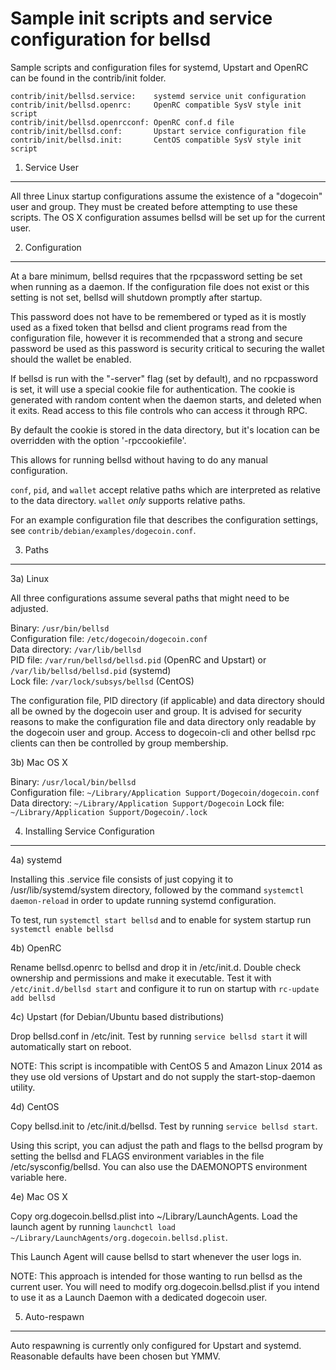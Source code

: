 Sample init scripts and service configuration for bellsd
==========================================================

Sample scripts and configuration files for systemd, Upstart and OpenRC
can be found in the contrib/init folder.

    contrib/init/bellsd.service:    systemd service unit configuration
    contrib/init/bellsd.openrc:     OpenRC compatible SysV style init script
    contrib/init/bellsd.openrcconf: OpenRC conf.d file
    contrib/init/bellsd.conf:       Upstart service configuration file
    contrib/init/bellsd.init:       CentOS compatible SysV style init script

1. Service User
---------------------------------

All three Linux startup configurations assume the existence of a "dogecoin" user
and group.  They must be created before attempting to use these scripts.
The OS X configuration assumes bellsd will be set up for the current user.

2. Configuration
---------------------------------

At a bare minimum, bellsd requires that the rpcpassword setting be set
when running as a daemon.  If the configuration file does not exist or this
setting is not set, bellsd will shutdown promptly after startup.

This password does not have to be remembered or typed as it is mostly used
as a fixed token that bellsd and client programs read from the configuration
file, however it is recommended that a strong and secure password be used
as this password is security critical to securing the wallet should the
wallet be enabled.

If bellsd is run with the "-server" flag (set by default), and no rpcpassword is set,
it will use a special cookie file for authentication. The cookie is generated with random
content when the daemon starts, and deleted when it exits. Read access to this file
controls who can access it through RPC.

By default the cookie is stored in the data directory, but it's location can be overridden
with the option '-rpccookiefile'.

This allows for running bellsd without having to do any manual configuration.

`conf`, `pid`, and `wallet` accept relative paths which are interpreted as
relative to the data directory. `wallet` *only* supports relative paths.

For an example configuration file that describes the configuration settings,
see `contrib/debian/examples/dogecoin.conf`.

3. Paths
---------------------------------

3a) Linux

All three configurations assume several paths that might need to be adjusted.

Binary:              `/usr/bin/bellsd`  
Configuration file:  `/etc/dogecoin/dogecoin.conf`  
Data directory:      `/var/lib/bellsd`  
PID file:            `/var/run/bellsd/bellsd.pid` (OpenRC and Upstart) or `/var/lib/bellsd/bellsd.pid` (systemd)  
Lock file:           `/var/lock/subsys/bellsd` (CentOS)  

The configuration file, PID directory (if applicable) and data directory
should all be owned by the dogecoin user and group.  It is advised for security
reasons to make the configuration file and data directory only readable by the
dogecoin user and group.  Access to dogecoin-cli and other bellsd rpc clients
can then be controlled by group membership.

3b) Mac OS X

Binary:              `/usr/local/bin/bellsd`  
Configuration file:  `~/Library/Application Support/Dogecoin/dogecoin.conf`  
Data directory:      `~/Library/Application Support/Dogecoin`
Lock file:           `~/Library/Application Support/Dogecoin/.lock`

4. Installing Service Configuration
-----------------------------------

4a) systemd

Installing this .service file consists of just copying it to
/usr/lib/systemd/system directory, followed by the command
`systemctl daemon-reload` in order to update running systemd configuration.

To test, run `systemctl start bellsd` and to enable for system startup run
`systemctl enable bellsd`

4b) OpenRC

Rename bellsd.openrc to bellsd and drop it in /etc/init.d.  Double
check ownership and permissions and make it executable.  Test it with
`/etc/init.d/bellsd start` and configure it to run on startup with
`rc-update add bellsd`

4c) Upstart (for Debian/Ubuntu based distributions)

Drop bellsd.conf in /etc/init.  Test by running `service bellsd start`
it will automatically start on reboot.

NOTE: This script is incompatible with CentOS 5 and Amazon Linux 2014 as they
use old versions of Upstart and do not supply the start-stop-daemon utility.

4d) CentOS

Copy bellsd.init to /etc/init.d/bellsd. Test by running `service bellsd start`.

Using this script, you can adjust the path and flags to the bellsd program by
setting the bellsd and FLAGS environment variables in the file
/etc/sysconfig/bellsd. You can also use the DAEMONOPTS environment variable here.

4e) Mac OS X

Copy org.dogecoin.bellsd.plist into ~/Library/LaunchAgents. Load the launch agent by
running `launchctl load ~/Library/LaunchAgents/org.dogecoin.bellsd.plist`.

This Launch Agent will cause bellsd to start whenever the user logs in.

NOTE: This approach is intended for those wanting to run bellsd as the current user.
You will need to modify org.dogecoin.bellsd.plist if you intend to use it as a
Launch Daemon with a dedicated dogecoin user.

5. Auto-respawn
-----------------------------------

Auto respawning is currently only configured for Upstart and systemd.
Reasonable defaults have been chosen but YMMV.
